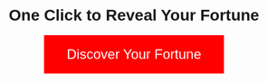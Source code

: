 <!DOCTYPE html>
<html>
<head>
  <title>Discover Your Fortune</title>
  <style>
    body { text-align: center; font-family: Arial; margin-top: 100px; }
    button { background-color: red; color: white; padding: 20px 40px; font-size: 24px; border: none; cursor: pointer; }
    #fortune { margin-top: 20px; font-size: 20px; font-style: italic; }
  </style>
</head>
<body>
  <h1>One Click to Reveal Your Fortune</h1>
  <button onclick="showFortune()">Discover Your Fortune</button>
  <p id="fortune"></p>
  <script>
    function showFortune() {
      const fortunes = [
        "A joyful surprise is near.",
        "Your smile opens new paths.",
        "Kindness returns to you soon.",
        "A bold step brings great reward.",
        "Love whispers in the wind.",
        "Adventure awaits your next move.",
        "A friend’s gift lifts your day.",
        "Wisdom blooms in quiet times.",
        "A small act sparks big change.",
        "The stars favor your dreams.",
        "A sweet moment is coming.",
        "Your courage lights the way.",
        "Peace follows your next choice.",
        "A secret wish nears its time.",
        "Creativity unlocks your future.",
        "Laughter heals a hidden hurt.",
        "A golden chance arrives softly.",
        "Your heart finds its rhythm.",
        "A stranger’s help surprises you.",
        "Patience turns to treasure.",
        "A melody lifts your spirit.",
        "Good news flies to you fast.",
        "Your light shines brighter soon.",
        "A lucky break changes all.",
        "Harmony grows from your steps."
      ];
      const randomFortune = fortunes[Math.floor(Math.random() * fortunes.length)];
      document.getElementById("fortune").innerText = randomFortune;
    }
  </script>
</body>
</html>
